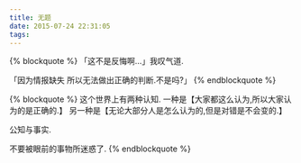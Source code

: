 ```yaml
---
title: 无题
date: 2015-07-24 22:31:05
tags:
---
```

{% blockquote %}
「这不是反悔啊…」我叹气道.

「因为情报缺失 所以无法做出正确的判断.不是吗?」
{% endblockquote %}

{% blockquote %}
这个世界上有两种认知.
一种是【大家都这么认为,所以大家认为的是正确的.】
另一种是【无论大部分人是怎么认为的,但是对错是不会变的.】

公知与事实.

不要被眼前的事物所迷惑了.
{% endblockquote %}
